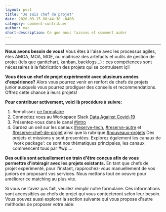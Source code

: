 ```yaml
---
layout: post
title: "Je suis chef de projet"
date: 2020-03-15 08:44:38 -0400
category: comment-contribuer
author: mac
short-description: Ce que nous faisons et comment aider
---
```


-----

**Nous avons besoin de vous!** Vous êtes à l'aise avec les processus agiles, êtes AMOA, MOA, MOE, ou maitrisez des artefacts et outils de gestion de projet (tels que ganttchart, kanban, backlogs...) : ces compétences sont nécessaires à la fabrication des projets qui se contruisent içi!

**Vous êtes un chef de projet expérimenté avec plusieurs années d'expérience?** Alors vous pourrez venir en renfort de chefs de projets junior auxquels vous pourrez prodiguer des conseils et recommendations. Offrez cette chance à leurs projets!

**Pour contribuer activement, voici là procédure à suivre:**
1. Remplissez [ce formulaire](https://docs.google.com/forms/d/e/1FAIpQLSdiw56eQNGkm5uQt7mlcR32n--J2rwfSgOYpF9eAKThFNv7rA/viewform)
2. Connectez vous au Workspace Slack [Data Against Covid-19](https://join.slack.com/t/dataagainstcovid-19/shared_invite/zt-cgsplso2-LIvWeRHlf1ZFIrh~SPj~IA)
4. Présentez-vous dans le canal [#intro](https://app.slack.com/client/TUQTGE7FU/C010DRZCJQL/thread/CV3M7RE8Y-1585336854.107000)
5. Gardez un oeil sur les canaux [#reserve-tech](https://app.slack.com/client/TUQTGE7FU/C0104P6HVQU/user_profile/UV7BB6V5H), [#reserve-autre](https://app.slack.com/client/TUQTGE7FU/C010GHUTNJZ/user_profile/UV7BB6V5H) et [#reserve-chef-de-projet](https://app.slack.com/client/TUQTGE7FU/C010GHURJJ1/user_profile/UV7BB6V5H) ainsi que la rubrique [#nouveaux-projets](https://app.slack.com/client/TUQTGE7FU/C0104CJLN9F/user_profile/UV7BB6V5H)
Des projets et missions y sont presentées.
Explorez également les canaux de 'work package': ce sont nos thématiques principales, les canaux commencent tous par #wp.... 

**Des outils sont actuellement en train d'être conçus afin de vous permettre d'intéragir avec les projets existants.** En tant que chefs de projet expérimenté, pour l'instant, rapprochez-vous manuellement de vos juniors en proposant vos services. Nous mettons tout en oeuvre pour améliorer ce matching au plus vite.

Si vous ne l'avez pas fait, veuillez remplir notre formulaire. Ces informations sont accessibles au chefs de projet qui vous contecteront selon leur besoin.
Vous pouvez aussi explorer la section suivante qui vous propose d'autre méthodes de proposer votre aide:


